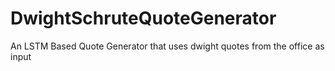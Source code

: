 # DwightSchruteQuoteGenerator
An LSTM Based Quote Generator that uses dwight quotes from the office as input
